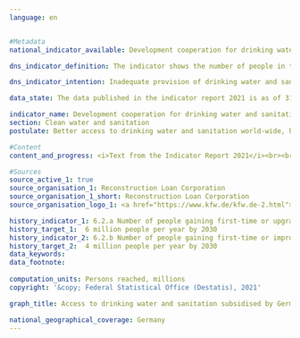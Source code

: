 ```yaml
---
language: en    


#Metadata    
national_indicator_available: Development cooperation for drinking water and sanitation    

dns_indicator_definition: The indicator shows the number of people in the respective reference year who received new or improved access to drinking water and sanitation as a result of German support.    

dns_indicator_intention: Inadequate provision of drinking water and sanitary facilities has far-reaching consequences for human nutrition and health. The goal of the Federal Government is therefore to give ten million people worldwide access to drinking water and sanitation each year up to 2030 with German support.    

data_state: The data published in the indicator report 2021 is as of 31.12.2020. The data shown on the DNS-Online-Platform is updated regularly, so that more current data may be available online than published in the indicator report 2021.    

indicator_name: Development cooperation for drinking water and sanitation    
section: Clean water and sanitation    
postulate: Better access to drinking water and sanitation world-wide, higher (safer) quality    

#Content    
content_and_progress: <i>Text from the Indicator Report 2021</i><br><br>This indicator is based on information provided by the KfW (the state-owned development bank). In this case, it is based exclusively on the planned scope of new financing commitments for projects regarding drinking water and sanitation at the time of submission of the programme proposal to the Federal Ministry for Economic Cooperation and Development. On this basis, the KfW estimates the number of people who will in future (i.e. after the implementation of these planned projects) receive new or improved access to drinking water and sanitation. The funding announced by the KfW includes subsidies and loans, refinanced from the Federal Budget, and internal market funds. The recipients are generally developing and emerging countries, which means that this indicator is related to indicator [17.1](https://sustainabledevelopment-deutschland.github.io/17-1-a/).<br><br><br><br>Due to the data structure, there is a slight overestimation (in the low single-digit percentage range) of the number of people who will have received new or improved access to drinking water and sanitation. Thus, according to the classification of the Organisation for Economic Co-operation and Development (OECD), waste disposal and recycling projects are also counted as drinking water and sanitation projects.<br><br><br><br>Concrete estimates of the extent to which the planned figures are achieved, that is, whether the goal has been exceeded or the number of people reached is less than envisaged, can be made only after the relevant infrastructures have been put into operation.<br><br><br><br>Follow-up projects are evaluated as independent projects. However, if the target group of the follow-up project is identical to that of the original project, it is taken into account only once to avoid duplicate counting. Only in duly substantiated exceptional cases is it permitted to count the target group twice, for example, in scenarios where installations previously funded by the KfW are being repaired following violent confrontations or the destruction of infrastructure.<br><br><br><br>Besides the KfW, there are additional stakeholders in Germany (e.g. Deutsche Gesellschaft für Internationale Zusammenarbeit GmbH, the Länder, private stakeholders), who support access to drinking water and sanitation in developing and emerging countries. The indicator therefore records only a part of the German development cooperation in the drinking water and sanitation sector. Over the past five years, the KfW’s share of total German development cooperation in the water sector has fallen steadily. In 2012 the share was 96.0&nbsp;%, while in 2016 it fell to 78.0&nbsp;%.<br><br><br><br>In previous years, the planned numbers of people who were to receive access to drinking water and sanitation with German support were always just above the set goal of ten million people. Exceptions are the years 2014 and 2017. In 2014 this was due to a nationwide programme in Mexico which, according to KfW estimates, reached considerably more people than expected. The increase in 2017 can be explained by an almost threefold increase in new financing commitments compared with 2016. If the trend recorded over the last four years is maintained, the goal will continue to be met. However, the possibility of major fluctuations due to the diverse nature of the projects cannot be ruled out in the future.    

#Sources    
source_active_1: true
source_organisation_1: Reconstruction Loan Corporation
source_organisation_1_short: Reconstruction Loan Corporation
source_organisation_logo_1: <a href="https://www.kfw.de/kfw.de-2.html"><img src="https://g205sdgs.github.io/sdg-indicators/public/logosEn/kfw.png" alt=" Reconstruction Loan Corporation" title="Click here to visit the homepage of the organization" style="border: transparent"/></a>    

history_indicator_1: 6.2.a Number of people gaining first-time or upgraded access to drinking water owing to German support                    
history_target_1:  6 million people per year by 2030
history_indicator_2: 6.2.b Number of people gaining first-time or improved access to sanitation owing to German support                    
history_target_2:  4 million people per year by 2030    
data_keywords:    
data_footnote:     
    
computation_units: Persons reached, millions    
copyright: '&copy; Federal Statistical Office (Destatis), 2021'    

graph_title: Access to drinking water and sanitation subsidised by Germany    

national_geographical_coverage: Germany    
---    
```

<div>
  <div class="my-header">
    <h3>
    </h3>
  </div>
<div>
  <div class="my-header">
    <h3>
    </h3>
  </div>